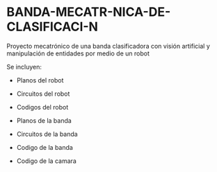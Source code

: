 # BANDA-MECATR-NICA-DE-CLASIFICACI-N
Proyecto mecatrónico de una banda clasificadora con visión artificial y manipulación de entidades por medio de un robot

Se incluyen:
- Planos del robot
- Circuitos del robot
- Codigos del robot

- Planos de la banda
- Circuitos de la banda
- Codigo de la banda
- Codigo de la camara
